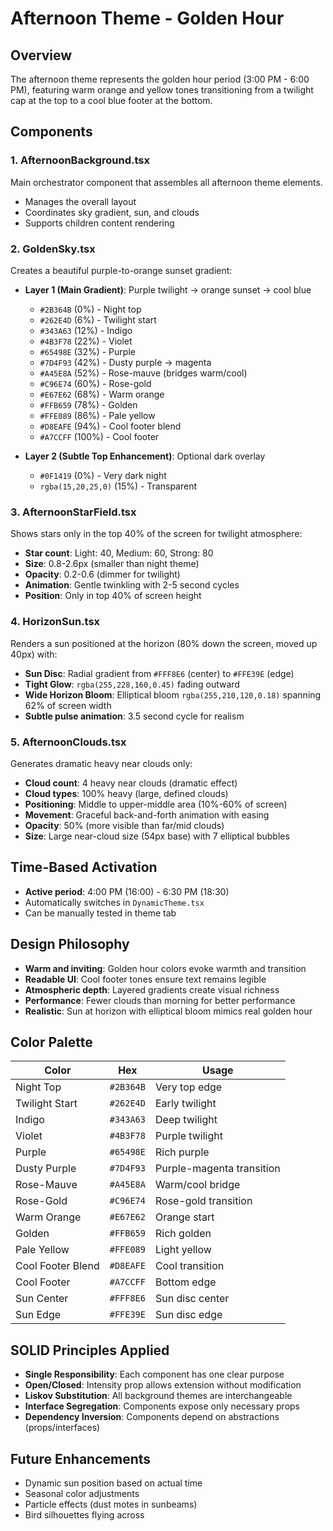 # Afternoon Theme - Golden Hour

## Overview
The afternoon theme represents the golden hour period (3:00 PM - 6:00 PM), featuring warm orange and yellow tones transitioning from a twilight cap at the top to a cool blue footer at the bottom.

## Components

### 1. **AfternoonBackground.tsx**
Main orchestrator component that assembles all afternoon theme elements.
- Manages the overall layout
- Coordinates sky gradient, sun, and clouds
- Supports children content rendering

### 2. **GoldenSky.tsx**
Creates a beautiful purple-to-orange sunset gradient:
- **Layer 1 (Main Gradient)**: Purple twilight → orange sunset → cool blue
  - `#2B364B` (0%) - Night top
  - `#262E4D` (6%) - Twilight start
  - `#343A63` (12%) - Indigo
  - `#4B3F78` (22%) - Violet
  - `#65498E` (32%) - Purple
  - `#7D4F93` (42%) - Dusty purple → magenta
  - `#A45E8A` (52%) - Rose-mauve (bridges warm/cool)
  - `#C96E74` (60%) - Rose-gold
  - `#E67E62` (68%) - Warm orange
  - `#FFB659` (78%) - Golden
  - `#FFE089` (86%) - Pale yellow
  - `#D8EAFE` (94%) - Cool footer blend
  - `#A7CCFF` (100%) - Cool footer

- **Layer 2 (Subtle Top Enhancement)**: Optional dark overlay
  - `#0F1419` (0%) - Very dark night
  - `rgba(15,20,25,0)` (15%) - Transparent

### 3. **AfternoonStarField.tsx**
Shows stars only in the top 40% of the screen for twilight atmosphere:
- **Star count**: Light: 40, Medium: 60, Strong: 80
- **Size**: 0.8-2.6px (smaller than night theme)
- **Opacity**: 0.2-0.6 (dimmer for twilight)
- **Animation**: Gentle twinkling with 2-5 second cycles
- **Position**: Only in top 40% of screen height

### 4. **HorizonSun.tsx**
Renders a sun positioned at the horizon (80% down the screen, moved up 40px) with:
- **Sun Disc**: Radial gradient from `#FFF8E6` (center) to `#FFE39E` (edge)
- **Tight Glow**: `rgba(255,228,160,0.45)` fading outward
- **Wide Horizon Bloom**: Elliptical bloom `rgba(255,210,120,0.18)` spanning 62% of screen width
- **Subtle pulse animation**: 3.5 second cycle for realism

### 5. **AfternoonClouds.tsx**
Generates dramatic heavy near clouds only:
- **Cloud count**: 4 heavy near clouds (dramatic effect)
- **Cloud types**: 100% heavy (large, defined clouds)
- **Positioning**: Middle to upper-middle area (10%-60% of screen)
- **Movement**: Graceful back-and-forth animation with easing
- **Opacity**: 50% (more visible than far/mid clouds)
- **Size**: Large near-cloud size (54px base) with 7 elliptical bubbles

## Time-Based Activation
- **Active period**: 4:00 PM (16:00) - 6:30 PM (18:30)
- Automatically switches in `DynamicTheme.tsx`
- Can be manually tested in theme tab

## Design Philosophy
- **Warm and inviting**: Golden hour colors evoke warmth and transition
- **Readable UI**: Cool footer tones ensure text remains legible
- **Atmospheric depth**: Layered gradients create visual richness
- **Performance**: Fewer clouds than morning for better performance
- **Realistic**: Sun at horizon with elliptical bloom mimics real golden hour

## Color Palette
| Color | Hex | Usage |
|-------|-----|-------|
| Night Top | `#2B364B` | Very top edge |
| Twilight Start | `#262E4D` | Early twilight |
| Indigo | `#343A63` | Deep twilight |
| Violet | `#4B3F78` | Purple twilight |
| Purple | `#65498E` | Rich purple |
| Dusty Purple | `#7D4F93` | Purple-magenta transition |
| Rose-Mauve | `#A45E8A` | Warm/cool bridge |
| Rose-Gold | `#C96E74` | Rose-gold transition |
| Warm Orange | `#E67E62` | Orange start |
| Golden | `#FFB659` | Rich golden |
| Pale Yellow | `#FFE089` | Light yellow |
| Cool Footer Blend | `#D8EAFE` | Cool transition |
| Cool Footer | `#A7CCFF` | Bottom edge |
| Sun Center | `#FFF8E6` | Sun disc center |
| Sun Edge | `#FFE39E` | Sun disc edge |

## SOLID Principles Applied
- **Single Responsibility**: Each component has one clear purpose
- **Open/Closed**: Intensity prop allows extension without modification
- **Liskov Substitution**: All background themes are interchangeable
- **Interface Segregation**: Components expose only necessary props
- **Dependency Inversion**: Components depend on abstractions (props/interfaces)

## Future Enhancements
- Dynamic sun position based on actual time
- Seasonal color adjustments
- Particle effects (dust motes in sunbeams)
- Bird silhouettes flying across

